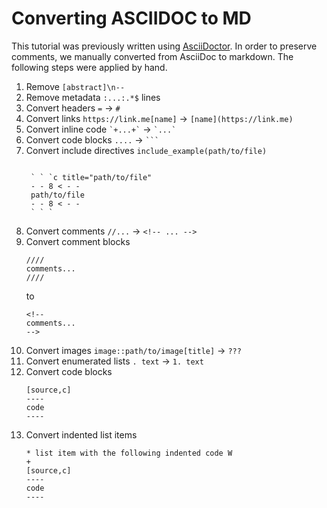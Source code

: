 # Converting ASCIIDOC to MD

This tutorial was previously written using
[AsciiDoctor](https://asciidoctor.org).  In order to preserve comments, we
manually converted from AsciiDoc to markdown.  The following steps were applied
by hand.

1. Remove `[abstract]\n--`
1. Remove metadata `:...:.*$` lines
1. Convert headers `=` -> `#`
1. Convert links `https://link.me[name]` -> `[name](https://link.me)`
1. Convert inline code `` `+...+` `` -> `` `...` ``
1. Convert code blocks `....` -> `` ``` ``
1. Convert include directives `include_example(path/to/file)`
   ```
   
    ` ` `c title="path/to/file"
    - - 8 < - -
    path/to/file
    - - 8 < - -
    ` ` `

   ```
1. Convert comments `//...` -> `<!-- ... -->`
1. Convert comment blocks
   ```
   ////
   comments...
   ////
   ```
   to
   ```
   <!--
   comments...
   -->
1. Convert images `image::path/to/image[title]` -> `???`
1. Convert enumerated lists `. text` -> `1. text`
1. Convert code blocks
   ```
   [source,c]
   ----
   code
   ----
   ```
1. Convert indented list items
   ```
   * list item with the following indented code W
   +
   [source,c]
   ----
   code
   ----
   ```
